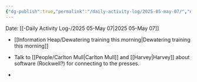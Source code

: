 ```yaml
---
{"dg-publish":true,"permalink":"/daily-activity-log/2025-05-may-07/","noteIcon":"","created":"2025-05-07T07:39:44.742-05:00"}
---
```


Date: [[-Daily Activity Log-/2025 05-May 07\|2025 05-May 07]]

- [[Information Heap/Dewatering training this morning\|Dewatering training this morning]]
- Talk to [[People/Carlton Mull\|Carlton Mull]] and [[Harvey\|Harvey]] about software (Rockwell?) for connecting to the presses.

- 